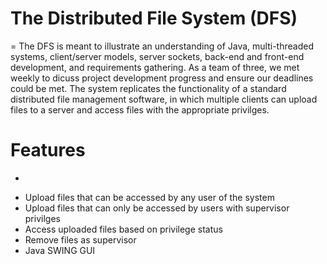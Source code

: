 # The Distributed File System (DFS)
=
The DFS is meant to illustrate an understanding of Java, multi-threaded systems, client/server models, server sockets, back-end and front-end development, and requirements gathering. As a team of three, we met weekly to dicuss project development progress and ensure our deadlines could be met. The system replicates the functionality of a standard distributed file management software, in which multiple clients can upload files to a server and access files with the appropriate privilges.

# Features 
- 
* Upload files that can be accessed by any user of the system
* Upload files that can only be accessed by users with supervisor privilges
* Access uploaded files based on privilege status 
* Remove files as supervisor
* Java SWING GUI
